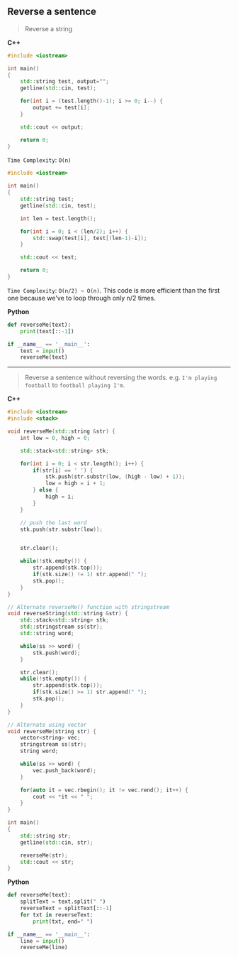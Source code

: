 ## Reverse a sentence

> Reverse a string

**C++**

```c++
#include <iostream>

int main()
{
    std::string test, output="";
    getline(std::cin, test);

    for(int i = (test.length()-1); i >= 0; i--) {
        output += test[i];
    }

    std::cout << output;

    return 0;
}
```

`Time Complexity`: `O(n)`

```c++
#include <iostream>

int main()
{
    std::string test;
    getline(std::cin, test);

    int len = test.length();

    for(int i = 0; i < (len/2); i++) {
        std::swap(test[i], test[(len-1)-i]);
    }

    std::cout << test;

    return 0;
}
```

`Time Complexity`: `O(n/2) ~ O(n)`. This code is more efficient than the first one because we've to loop through only n/2 times.

**Python**

```py
def reverseMe(text):
	print(text[::-1])

if __name__ == '__main__':
	text = input()
	reverseMe(text)
```

---

> Reverse a sentence without reversing the words. e.g. `I'm playing football` to `football playing I'm`.

**C++**

```c++
#include <iostream>
#include <stack>

void reverseMe(std::string &str) {
    int low = 0, high = 0;

    std::stack<std::string> stk;

    for(int i = 0; i < str.length(); i++) {
        if(str[i] == ' ') {
            stk.push(str.substr(low, (high - low) + 1));
            low = high = i + 1;
        } else {
            high = i;
        }
    }

    // push the last word
    stk.push(str.substr(low));


    str.clear();

    while(!stk.empty()) {
        str.append(stk.top());
        if(stk.size() != 1) str.append(" ");
        stk.pop();
    }
}

// Alternate reverseMe() function with stringstream
void reverseString(std::string &str) {
    std::stack<std::string> stk;
    std::stringstream ss(str);
    std::string word;

    while(ss >> word) {
        stk.push(word);
    }

    str.clear();
    while(!stk.empty()) {
        str.append(stk.top());
        if(stk.size() >= 1) str.append(" ");
        stk.pop();
    }
}

// Alternate using vector
void reverseMe(string str) {
    vector<string> vec;
    stringstream ss(str);
    string word;

    while(ss >> word) {
        vec.push_back(word);
    }

    for(auto it = vec.rbegin(); it != vec.rend(); it++) {
        cout << *it << " ";
    }
}

int main()
{
    std::string str;
    getline(std::cin, str);

    reverseMe(str);
    std::cout << str;
}
```

**Python**

```py
def reverseMe(text):
	splitText = text.split(" ")
	reverseText = splitText[::-1]
	for txt in reverseText:
		print(txt, end=" ")

if __name__ == '__main__':
	line = input()
	reverseMe(line)
```
